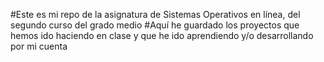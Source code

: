 #Este es mi repo de la asignatura de Sistemas Operativos en línea, del segundo curso del grado medio
#Aquí he guardado los proyectos que hemos ido haciendo en clase y que he ido aprendiendo y/o desarrollando por mi cuenta
